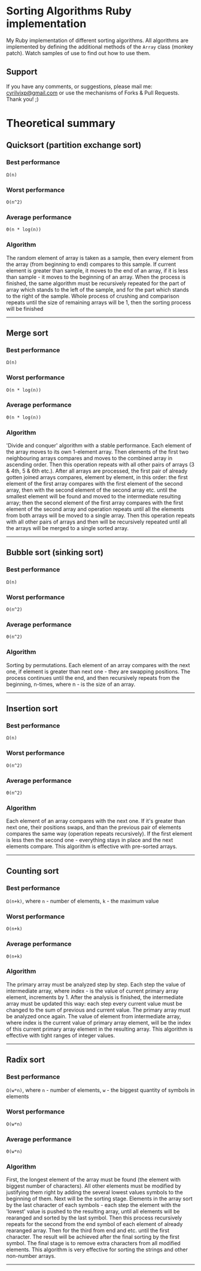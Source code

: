 # Sorting Algorithms Ruby implementation
My Ruby implementation of different sorting algorithms. All algorithms are implemented by defining the additional methods of the `Array` class (monkey patch). Watch samples of use to find out how to use them.

## Support
If you have any comments, or suggestions, please mail me: cyrilvixp@gmail.com or use the mechanisms of Forks & Pull Requests. Thank you! ;)

# Theoretical summary
## Quicksort (partition exchange sort)
### Best performance
`Ω(n)`
### Worst performance
`O(n^2)`
### Average performance
`Θ(n * log(n))`
### Algorithm
The random element of array is taken as a sample, then every element from the array (from beginning to end) compares to this sample. If current element is greater than sample, it moves to the end of an array, if it is less than sample - it moves to the beginning of an array. When the process is finished, the same algorithm must be recursively repeated for the part of array which stands to the left of the sample, and for the part which stands to the right of the sample. Whole process of crushing and comparison repeats until the size of remaining arrays will be 1, then the sorting process will be finished
***

## Merge sort
### Best performance
`Ω(n)`
### Worst performance
`O(n * log(n))`
### Average performance
`Θ(n * log(n))`
### Algorithm
'Divide and conquer' algorithm with a stable performance. Each element of the array moves to its own 1-element array. Then elements of the first two neighbouring arrays compares and moves to the combined array in ascending order. Then this operation repeats with all other pairs of arrays (3 & 4th, 5 & 6th etc.). After all arrays are processed, the first pair of already gotten joined arrays compares, element by element, in this order: the first element of the first array compares with the first element of the second array, then with the second element of the second array etc. until the smallest element will be found and moved to the intermediate resulting array; then the second element of the first array compares with the first element of the second array and operation repeats until all the elements from both arrays will be moved to a single array. Then this operation repeats with all other pairs of arrays and then will be recursively repeated until all the arrays will be merged to a single sorted array.
***

## Bubble sort (sinking sort)
### Best performance
`Ω(n)`
### Worst performance
`O(n^2)`
### Average performance
`Θ(n^2)`
### Algorithm
Sorting by permutations. Each element of an array compares with the next one, if element is greater than next one - they are swapping positions. The process continues until the end, and then recursively repeats from the beginning, n-times, where n - is the size of an array.
***

## Insertion sort
### Best performance
`Ω(n)`
### Worst performance
`O(n^2)`
### Average performance
`Θ(n^2)`
### Algorithm
Each element of an array compares with the next one. If it's greater than next one, their positions swaps, and than the previous pair of elements compares the same way (operation repeats recursively). If the first element is less then the second one - everything stays in place and the next elements compare.
This algorithm is effective with pre-sorted arrays.
***

## Counting sort
### Best performance
`Ω(n+k)`, where `n` - number of elements, `k` - the maximum value
### Worst performance
`O(n+k)`
### Average performance
`Θ(n+k)`
### Algorithm
The primary array must be analyzed step by step. Each step the value of intermediate array, where index - is the value of current primary array element, increments by 1. 
After the analysis is finished, the intermediate array must be updated this way: each step every current value must be changed to the sum of previous and current value.
The primary array must be analyzed once again. The value of element from intermediate array, where index is the current value of primary array element, will be the index of this current primary array element in the resulting array.
This algorithm is effective with tight ranges of integer values.
***

## Radix sort
### Best performance
`Ω(w*n)`, where `n` - number of elements, `w` - the biggest quantity of symbols in elements
### Worst performance
`O(w*n)`
### Average performance
`Θ(w*n)`
### Algorithm
First, the longest element of the array must be found (the element with biggest number of characters). All other elements must be modified by justifying them right by adding the several lowest values symbols to the beginning of them. Next will be the sorting stage.
Elements in the array sort by the last character of each symbols - each step the element with the 'lowest' value is pushed to the resulting array, until all elements will be rearanged and sorted by the last symbol. Then this process recursively repeats for the second from the end symbol of each element of already rearanged array. Then for the third from end and etc. until the first character. The result will be achieved after the final sorting by the first symbol.
The final stage is to remove extra characters from all modified elements.
This algorithm is very effective for sorting the strings and other non-number arrays.
***
